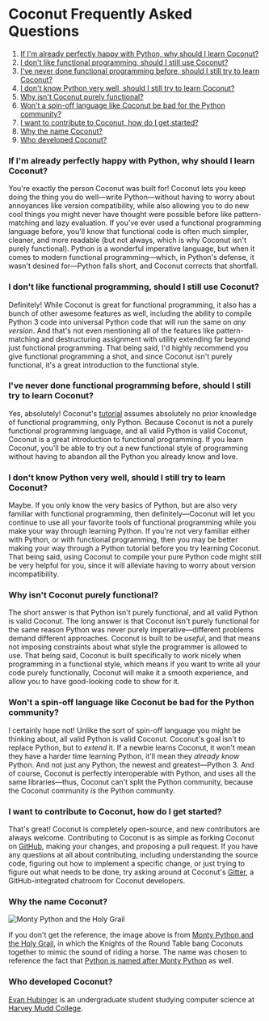 # Coconut Frequently Asked Questions

<!-- MarkdownTOC -->

1. [If I'm already perfectly happy with Python, why should I learn Coconut?](#if-im-already-perfectly-happy-with-python-why-should-i-learn-coconut)
2. [I don't like functional programming, should I still use Coconut?](#i-dont-like-functional-programming-should-i-still-use-coconut)
3. [I've never done functional programming before, should I still try to learn Coconut?](#ive-never-done-functional-programming-before-should-i-still-try-to-learn-coconut)
4. [I don't know Python very well, should I still try to learn Coconut?](#i-dont-know-python-very-well-should-i-still-try-to-learn-coconut)
5. [Why isn't Coconut purely functional?](#why-isnt-coconut-purely-functional)
6. [Won't a spin-off language like Coconut be bad for the Python community?](#wont-a-spin-off-language-like-coconut-be-bad-for-the-python-community)
7. [I want to contribute to Coconut, how do I get started?](#i-want-to-contribute-to-coconut-how-do-i-get-started)
8. [Why the name Coconut?](#why-the-name-coconut)
9. [Who developed Coconut?](#who-developed-coconut)

<!-- /MarkdownTOC -->

### If I'm already perfectly happy with Python, why should I learn Coconut?

You're exactly the person Coconut was built for! Coconut lets you keep doing the thing you do well—write Python—without having to worry about annoyances like version compatibility, while also allowing you to do new cool things you might never have thought were possible before like pattern-matching and lazy evaluation. If you've ever used a functional programming language before, you'll know that functional code is often much simpler, cleaner, and more readable (but not always, which is why Coconut isn't purely functional). Python is a wonderful imperative language, but when it comes to modern functional programming—which, in Python's defense, it wasn't desined for—Python falls short, and Coconut corrects that shortfall.

### I don't like functional programming, should I still use Coconut?

Definitely! While Coconut is great for functional programming, it also has a bunch of other awesome features as well, including the ability to compile Python 3 code into universal Python code that will run the same on _any version_. And that's not even mentioning all of the features like pattern-matching and destructuring assignment with utility extending far beyond just functional programming. That being said, I'd highly recommend you give functional programming a shot, and since Coconut isn't purely functional, it's a great introduction to the functional style.

### I've never done functional programming before, should I still try to learn Coconut?

Yes, absolutely! Coconut's [tutorial](http://coconut.readthedocs.org/en/master/HELP.html) assumes absolutely no prior knowledge of functional programming, only Python. Because Coconut is not a purely functional programming language, and all valid Python is valid Coconut, Coconut is a great introduction to functional programming. If you learn Coconut, you'll be able to try out a new functional style of programming without having to abandon all the Python you already know and love.

### I don't know Python very well, should I still try to learn Coconut?

Maybe. If you only know the very basics of Python, but are also very familiar with functional programming, then definitely—Coconut will let you continue to use all your favorite tools of functional programming while you make your way through learning Python. If you're not very familiar either with Python, or with functional programming, then you may be better making your way through a Python tutorial before you try learning Coconut. That being said, using Coconut to compile your pure Python code might still be very helpful for you, since it will alleviate having to worry about version incompatibility.

### Why isn't Coconut purely functional?

The short answer is that Python isn't purely functional, and all valid Python is valid Coconut. The long answer is that Coconut isn't purely functional for the same reason Python was never purely imperative—different problems demand different approaches. Coconut is built to be _useful_, and that means not imposing constraints about what style the programmer is allowed to use. That being said, Coconut is built specifically to work nicely when programming in a functional style, which means if you want to write all your code purely functionally, Coconut will make it a smooth experience, and allow you to have good-looking code to show for it.

### Won't a spin-off language like Coconut be bad for the Python community?

I certainly hope not! Unlike the sort of spin-off language you might be thinking about, all valid Python is valid Coconut. Coconut's goal isn't to replace Python, but to _extend_ it. If a newbie learns Coconut, it won't mean they have a harder time learning Python, it'll mean they _already know_ Python. And not just any Python, the newest and greatest—Python 3. And of course, Coconut is perfectly interoperable with Python, and uses all the same libraries—thus, Coconut can't split the Python community, because the Coconut community _is_ the Python community.

### I want to contribute to Coconut, how do I get started?

That's great! Coconut is completely open-source, and new contributors are always welcome. Contributing to Coconut is as simple as forking Coconut on [GitHub](https://github.com/evhub/coconut), making your changes, and proposing a pull request. If you have any questions at all about contributing, including understanding the source code, figuring out how to implement a specific change, or just trying to figure out what needs to be done, try asking around at Coconut's [Gitter](https://gitter.im/evhub/coconut), a GitHub-integrated chatroom for Coconut developers.

### Why the name Coconut?

![Monty Python and the Holy Grail](http://i.imgur.com/PoFot.jpg)

If you don't get the reference, the image above is from [Monty Python and the Holy Grail](https://en.wikipedia.org/wiki/Monty_Python_and_the_Holy_Grail), in which the Knights of the Round Table bang Coconuts together to mimic the sound of riding a horse. The name was chosen to reference the fact that [Python is named after Monty Python](https://www.python.org/doc/essays/foreword/) as well.

### Who developed Coconut?

[Evan Hubinger](https://github.com/evhub) is an undergraduate student studying computer science at [Harvey Mudd College](https://www.hmc.edu/).
